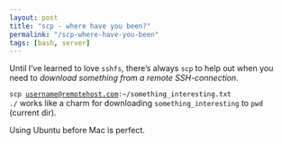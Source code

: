 ```yaml
---
layout: post
title: "scp - where have you been?"
permalink: "/scp-where-have-you-been"
tags: [bash, server]
---
```


Until I’ve learned to love <code>sshfs</code>, there’s always <code>scp</code> to help out when you need to <em>download something from a remote SSH-connection</em>.

<code>scp username@remotehost.com:~/something_interesting.txt ./</code> works like a charm for downloading <code>something_interesting</code> to <code>pwd</code> (current dir).

Using Ubuntu before Mac is perfect.
